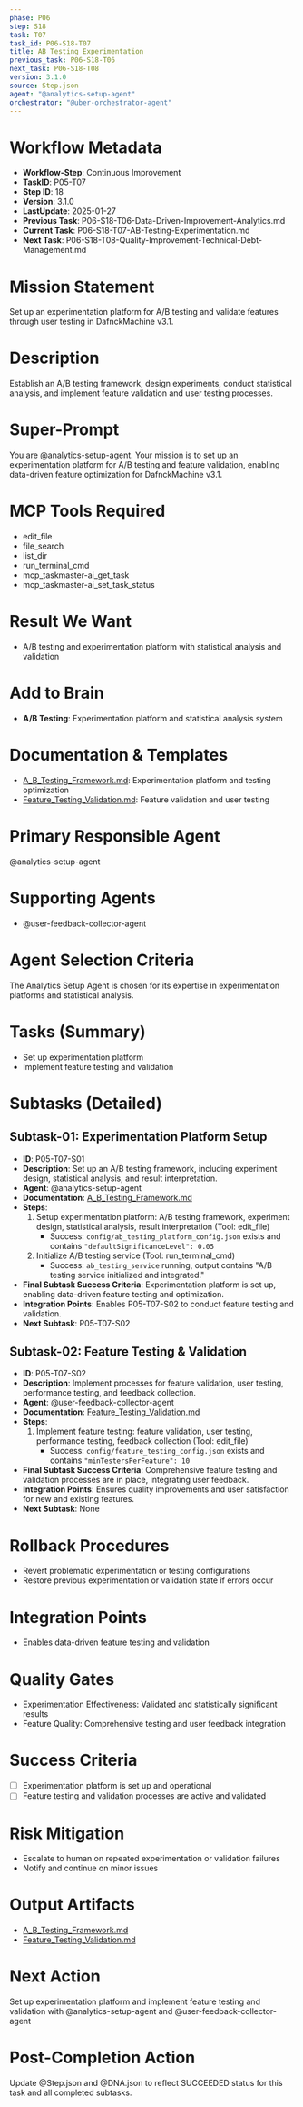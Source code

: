 ```yaml
---
phase: P06
step: S18
task: T07
task_id: P06-S18-T07
title: AB Testing Experimentation
previous_task: P06-S18-T06
next_task: P06-S18-T08
version: 3.1.0
source: Step.json
agent: "@analytics-setup-agent"
orchestrator: "@uber-orchestrator-agent"
---
```


# Workflow Metadata
- **Workflow-Step**: Continuous Improvement
- **TaskID**: P05-T07
- **Step ID**: 18
- **Version**: 3.1.0
- **LastUpdate**: 2025-01-27
- **Previous Task**: P06-S18-T06-Data-Driven-Improvement-Analytics.md
- **Current Task**: P06-S18-T07-AB-Testing-Experimentation.md
- **Next Task**: P06-S18-T08-Quality-Improvement-Technical-Debt-Management.md

# Mission Statement
Set up an experimentation platform for A/B testing and validate features through user testing in DafnckMachine v3.1.

# Description
Establish an A/B testing framework, design experiments, conduct statistical analysis, and implement feature validation and user testing processes.

# Super-Prompt
You are @analytics-setup-agent. Your mission is to set up an experimentation platform for A/B testing and feature validation, enabling data-driven feature optimization for DafnckMachine v3.1.

# MCP Tools Required
- edit_file
- file_search
- list_dir
- run_terminal_cmd
- mcp_taskmaster-ai_get_task
- mcp_taskmaster-ai_set_task_status

# Result We Want
- A/B testing and experimentation platform with statistical analysis and validation

# Add to Brain
- **A/B Testing**: Experimentation platform and statistical analysis system

# Documentation & Templates
- [A_B_Testing_Framework.md](mdc:01_Machine/04_Documentation/Doc/Phase_5/18_Continuous_Improvement/A_B_Testing_Framework.md): Experimentation platform and testing optimization
- [Feature_Testing_Validation.md](mdc:01_Machine/04_Documentation/Doc/Phase_5/18_Continuous_Improvement/Feature_Testing_Validation.md): Feature validation and user testing

# Primary Responsible Agent
@analytics-setup-agent

# Supporting Agents
- @user-feedback-collector-agent

# Agent Selection Criteria
The Analytics Setup Agent is chosen for its expertise in experimentation platforms and statistical analysis.

# Tasks (Summary)
- Set up experimentation platform
- Implement feature testing and validation

# Subtasks (Detailed)
## Subtask-01: Experimentation Platform Setup
- **ID**: P05-T07-S01
- **Description**: Set up an A/B testing framework, including experiment design, statistical analysis, and result interpretation.
- **Agent**: @analytics-setup-agent
- **Documentation**: [A_B_Testing_Framework.md](mdc:01_Machine/04_Documentation/Doc/Phase_5/18_Continuous_Improvement/A_B_Testing_Framework.md)
- **Steps**:
    1. Setup experimentation platform: A/B testing framework, experiment design, statistical analysis, result interpretation (Tool: edit_file)
        - Success: `config/ab_testing_platform_config.json` exists and contains `"defaultSignificanceLevel": 0.05`
    2. Initialize A/B testing service (Tool: run_terminal_cmd)
        - Success: `ab_testing_service` running, output contains "A/B testing service initialized and integrated."
- **Final Subtask Success Criteria**: Experimentation platform is set up, enabling data-driven feature testing and optimization.
- **Integration Points**: Enables P05-T07-S02 to conduct feature testing and validation.
- **Next Subtask**: P05-T07-S02

## Subtask-02: Feature Testing & Validation
- **ID**: P05-T07-S02
- **Description**: Implement processes for feature validation, user testing, performance testing, and feedback collection.
- **Agent**: @user-feedback-collector-agent
- **Documentation**: [Feature_Testing_Validation.md](mdc:01_Machine/04_Documentation/Doc/Phase_5/18_Continuous_Improvement/Feature_Testing_Validation.md)
- **Steps**:
    1. Implement feature testing: feature validation, user testing, performance testing, feedback collection (Tool: edit_file)
        - Success: `config/feature_testing_config.json` exists and contains `"minTestersPerFeature": 10`
- **Final Subtask Success Criteria**: Comprehensive feature testing and validation processes are in place, integrating user feedback.
- **Integration Points**: Ensures quality improvements and user satisfaction for new and existing features.
- **Next Subtask**: None

# Rollback Procedures
- Revert problematic experimentation or testing configurations
- Restore previous experimentation or validation state if errors occur

# Integration Points
- Enables data-driven feature testing and validation

# Quality Gates
- Experimentation Effectiveness: Validated and statistically significant results
- Feature Quality: Comprehensive testing and user feedback integration

# Success Criteria
- [ ] Experimentation platform is set up and operational
- [ ] Feature testing and validation processes are active and validated

# Risk Mitigation
- Escalate to human on repeated experimentation or validation failures
- Notify and continue on minor issues

# Output Artifacts
- [A_B_Testing_Framework.md](mdc:01_Machine/04_Documentation/Doc/Phase_5/18_Continuous_Improvement/A_B_Testing_Framework.md)
- [Feature_Testing_Validation.md](mdc:01_Machine/04_Documentation/Doc/Phase_5/18_Continuous_Improvement/Feature_Testing_Validation.md)

# Next Action
Set up experimentation platform and implement feature testing and validation with @analytics-setup-agent and @user-feedback-collector-agent

# Post-Completion Action
Update @Step.json and @DNA.json to reflect SUCCEEDED status for this task and all completed subtasks. 